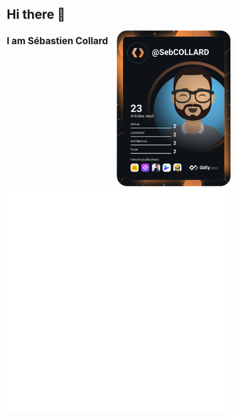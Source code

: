 # Hi there 👋

<div align="left">
  </a>
  <a href="https://api.daily.dev/get?r=omBratteng" target="_blank">
    <img
      width="256"
      align="right"
      src="./devcard.svg"
    />
  </a>
</div>

## I am Sébastien Collard

![Metrics](/github-metrics.svg)

<!-- Visit https://github.com/lowlighter/ -->
